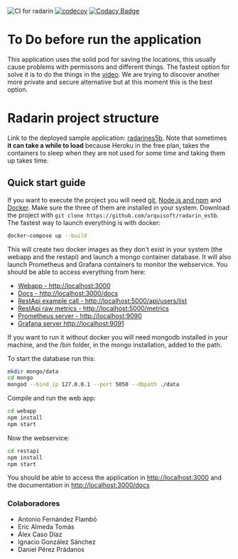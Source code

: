 ![CI for radarin](https://github.com/arquisoft/radarin_es5b/workflows/CI%20for%20radarin/badge.svg)
[![codecov](https://codecov.io/gh/Arquisoft/radarin_es5b/branch/master/graph/badge.svg?token=GSUNKWG4FK)](https://codecov.io/gh/Arquisoft/radarin_es5b)
[![Codacy Badge](https://app.codacy.com/project/badge/Grade/52d7486a4dd6457c96d34771e8de7391)](https://www.codacy.com/gh/Arquisoft/radarin_es5b/dashboard?utm_source=github.com&amp;utm_medium=referral&amp;utm_content=Arquisoft/radarin_es5b&amp;utm_campaign=Badge_Grade)


# To Do before run the application
This application uses the solid pod for saving the locations, this usually cause problems with permissons and different things. 
The fastest option for solve it is to do the things in the [video](https://www.youtube.com/watch?v=wY2hHqtZi_g&ab_channel=EricAlmeda).
We are trying to discover another more private and secure alternative but at this moment this is the best option.



# Radarin project structure
Link to the deployed sample application: [radarines5b](https://radarines5bwebapp.herokuapp.com/). Note that sometimes **it can take a while to load** because Heroku in the free plan, takes the containers to sleep when they are not used for some time and taking them up takes time.



## Quick start guide
If you want to execute the project you will need [git](https://git-scm.com/downloads), [Node.js and npm](https://www.npmjs.com/get-npm) and [Docker](https://docs.docker.com/get-docker/). Make sure the three of them are installed in your system. Download the project with `git clone https://github.com/arquisoft/radarin_es5b`. The fastest way to launch everything is with docker:
```sh
docker-compose up --build
```
This will create two docker images as they don't exist in your system (the webapp and the restapi) and launch a mongo container database. It will also launch Prometheus and Grafana containers to monitor the webservice. You should be able to access everything from here:
-   [Webapp - http://localhost:3000](http://localhost:3000)
-   [Docs - http://localhost:3000/docs](http://localhost:3000/docs)
-   [RestApi example call - http://localhost:5000/api/users/list](http://localhost:5000/user/logout)
-   [RestApi raw metrics - http://localhost:5000/metrics](http://localhost:5000/metrics)
-   [Prometheus server - http://localhost:9090](http://localhost:9090)
-   [Grafana server http://localhost:9091](http://localhost:9091)

If you want to run it without docker you will need mongodb installed in your machine, and the /bin folder, in the mongo installation, added to the path.

To start the database run this:
```sh
mkdir mongo/data
cd mongo
mongod --bind_ip 127.0.0.1 --port 5050 --dbpath ./data
```

Compile and run the web app:
```sh
cd webapp
npm install
npm start
```
Now the webservice:
```sh
cd restapi
npm install
npm start
```
You should be able to access the application in [http://localhost:3000](http://localhost:3000) and the documentation in [http://localhost:3000/docs](http://localhost:3000/docs)

### Colaboradores
-   Antonio Fernández Flambó
-   Eric Almeda Tomás
-   Álex Caso Díaz
-   Ignacio González Sánchez
-   Daniel Pérez Prádanos